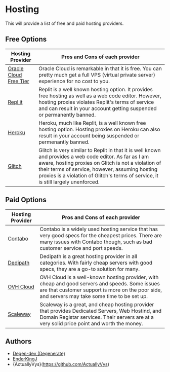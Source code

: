 # Hosting
This will provide a list of free and paid hosting providers. 

## Free Options
| Hosting Provider | Pros and Cons of each provider |
| ---------------- | ------------------------------ |
| [Oracle Cloud Free Tier](https://www.oracle.com/cloud/free) | Oracle Cloud is remarkable in that it is free. You can pretty much get a full VPS (virtual private server) experience for no cost to you. |
| [Repl.it](https://repl.it) | Replit is a well known hosting option. It provides free hosting as well as a web code editor. However, hosting proxies violates Replit's terms of service and can result in your account getting suspended or permanently banned. |
| [Heroku](https://heroku.com) | Heroku, much like Replit, is a well known free hosting option. Hosting proxies on Heroku can also result in your account being suspended or permenantly banned. |
| [Glitch](https://glitch.com) | Glitch is very similar to Replit in that it is well known and provides a web code editor. As far as I am aware, hosting proxies on Glitch is not a violation of their terms of service, however, assuming hosting proxies is a violation of Glitch's terms of service, it is still largely unenforced. |

## Paid Options
| Hosting Provider | Pros and Cons of each provider |
| ---------------- | ------------------------------ |
| [Contabo](https://contabo.com) | Contabo is a widely used hosting service that has very good specs for the cheapest prices. There are many issues with Contabo though, such as bad customer service and port speeds. |
| [Dedipath](https://dedipath.com) | Dedipath is a great hosting provider in all categories. With fairly cheap servers with good specs, they are a go-to solution for many. |
| [OVH Cloud](https://ovhcloud.com) | OVH Cloud is a well-known hosting provider, with cheap and good servers and speeds. Some issues are that customer support is more on the poor side, and servers may take some time to be set up. |
| [Scaleway](https://scaleway.com) | Scaleway is a great, and cheap hosting provider that provides Dedicated Servers, Web Hostind, and Domain Registar services. Their servers are at a very solid price point and worth the money.
## Authors
- [Degen-dev (Degenerate)](https://github.com/Degen-dev)
- [EnderKingJ](https://github.com/EnderKingj)
- {ActuallyVys}(https://github.com/ActuallyVys)
